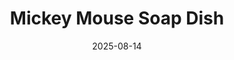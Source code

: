 ---
title: "Mickey Mouse Soap Dish"
date: 2025-08-14
publish_on: "2025-08-14"
summary: "A minimalist two-tone soap dish featuring an interlocking Mickey icon pattern — 3D-printed with a removable insert for easy cleaning and designed for subtle, modern Disney flair in any bathroom or kitchen."
tags: [Soap Dish, Functional, Décor, Disney]
photos: ["/assets/img/mickey-sd1.png", "/assets/img/mickey-sd2.png", "/assets/img/mickey-sd3.png", "/assets/img/mickey-sd4.png"]
category: Home
detail: >
  A minimalist two-tone soap dish featuring an interlocking Mickey icon pattern — blending subtle Disney charm with modern everyday design. The base is 3D-printed in marble-textured PLA, giving it a natural stone-like depth and elevated finish, while the removable insert supports proper drainage and can be printed in any color to match bathroom theming. A practical accent for Disney fans that feels clean, intentional, and design-forward.
square_url:
makerworld_url: https://makerworld.com/en/models/990352-mickey-mouse-soap-dish#profileId-965776
---